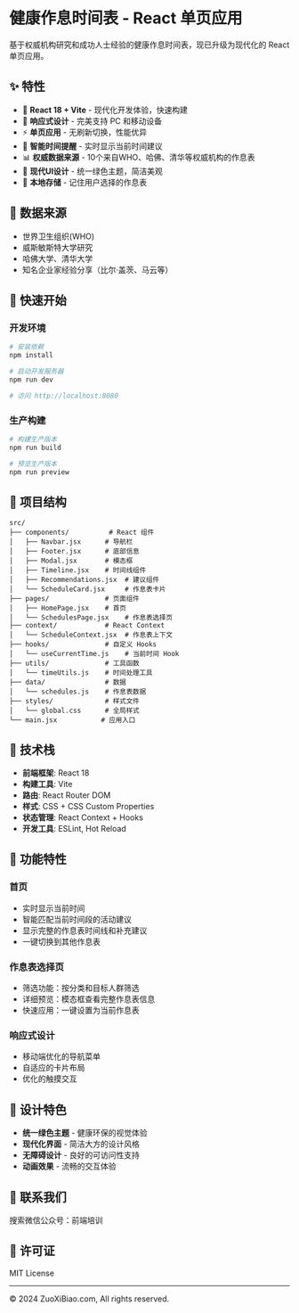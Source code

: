 # 健康作息时间表 - React 单页应用

基于权威机构研究和成功人士经验的健康作息时间表，现已升级为现代化的 React 单页应用。

## ✨ 特性

- 🚀 **React 18 + Vite** - 现代化开发体验，快速构建
- 📱 **响应式设计** - 完美支持 PC 和移动设备
- ⚡ **单页应用** - 无刷新切换，性能优异
- 🎯 **智能时间提醒** - 实时显示当前时间建议
- 📊 **权威数据来源** - 10个来自WHO、哈佛、清华等权威机构的作息表
- 🎨 **现代UI设计** - 统一绿色主题，简洁美观
- 💾 **本地存储** - 记住用户选择的作息表

## 🎯 数据来源

- 世界卫生组织(WHO)
- 威斯敏斯特大学研究
- 哈佛大学、清华大学
- 知名企业家经验分享（比尔·盖茨、马云等）

## 🚀 快速开始

### 开发环境

```bash
# 安装依赖
npm install

# 启动开发服务器
npm run dev

# 访问 http://localhost:8080
```

### 生产构建

```bash
# 构建生产版本
npm run build

# 预览生产版本
npm run preview
```

## 📁 项目结构

```
src/
├── components/          # React 组件
│   ├── Navbar.jsx      # 导航栏
│   ├── Footer.jsx      # 底部信息
│   ├── Modal.jsx       # 模态框
│   ├── Timeline.jsx    # 时间线组件
│   ├── Recommendations.jsx  # 建议组件
│   └── ScheduleCard.jsx     # 作息表卡片
├── pages/              # 页面组件
│   ├── HomePage.jsx    # 首页
│   └── SchedulesPage.jsx    # 作息表选择页
├── context/            # React Context
│   └── ScheduleContext.jsx  # 作息表上下文
├── hooks/              # 自定义 Hooks
│   └── useCurrentTime.js    # 当前时间 Hook
├── utils/              # 工具函数
│   └── timeUtils.js    # 时间处理工具
├── data/               # 数据
│   └── schedules.js    # 作息表数据
├── styles/             # 样式文件
│   └── global.css      # 全局样式
└── main.jsx           # 应用入口
```

## 🔧 技术栈

- **前端框架**: React 18
- **构建工具**: Vite
- **路由**: React Router DOM
- **样式**: CSS + CSS Custom Properties
- **状态管理**: React Context + Hooks
- **开发工具**: ESLint, Hot Reload

## 📱 功能特性

### 首页
- 实时显示当前时间
- 智能匹配当前时间段的活动建议
- 显示完整的作息表时间线和补充建议
- 一键切换到其他作息表

### 作息表选择页
- 筛选功能：按分类和目标人群筛选
- 详细预览：模态框查看完整作息表信息
- 快速应用：一键设置为当前作息表

### 响应式设计
- 移动端优化的导航菜单
- 自适应的卡片布局
- 优化的触摸交互

## 🎨 设计特色

- **统一绿色主题** - 健康环保的视觉体验
- **现代化界面** - 简洁大方的设计风格
- **无障碍设计** - 良好的可访问性支持
- **动画效果** - 流畅的交互体验

## 📧 联系我们

搜索微信公众号：前端培训

## 📄 许可证

MIT License

---

&copy; 2024 ZuoXiBiao.com, All rights reserved.